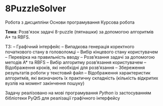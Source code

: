 # 8PuzzleSolver

Робота з дисципліни Основи програмування Курсова робота

<b>Тема</b>: Розв'язок задачі 8-puzzle (пятнашки) за допомогою алгоритмів  A* та RBFS.

ТЗ:
– Графічний інтерфейс
– Випадкова генерація коректного початкового стану в головоломці
– Вибір кінцевого стану користувачем
– Перевірка на правильність вводу
– Розв’язання задачі за допомогою методів А* та RBFS
– Вибір алгоритму розв’язання користувачем
– Відображення кроків, які необхідні для розв’язання
– Збереження результатів роботи у текстовий файл 
– Відображення характеристик алгоритмів, які визначають їх практичну складність (кількість відкритих вузлів на момент закінчення пошуку)


Задачу реалізовано на мові програмування <i>Python</i> із застосуванням бібліотеки PyQt5 для реалізації графічного інтерфейсу
